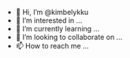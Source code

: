 - 👋 Hi, I’m @kimbelykku
- 👀 I’m interested in ...
- 🌱 I’m currently learning ...
- 💞️ I’m looking to collaborate on ...
- 📫 How to reach me ...

<!---
kimbelykku/kimbelykku is a ✨ special ✨ repository because its `README.md` (this file) appears on your GitHub profile.
You can click the Preview link to take a look at your changes.
--->
